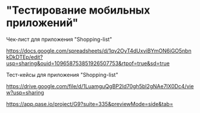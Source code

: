 #  "Тестирование мобильных приложений"

Чек-лист для приложения "Shopping-list"

https://docs.google.com/spreadsheets/d/1qv2OyT4dUxviBYmON6iGO5nbnkDkDTEp/edit?usp=sharing&ouid=109658753851926507753&rtpof=true&sd=true

Тест-кейсы для приложения "Shopping-list"

https://drive.google.com/file/d/1LuamguQgBP2ld70gh5bl2gNAe7IX0Dc4/view?usp=sharing

https://app.qase.io/project/G9?suite=335&previewMode=side&tab=
